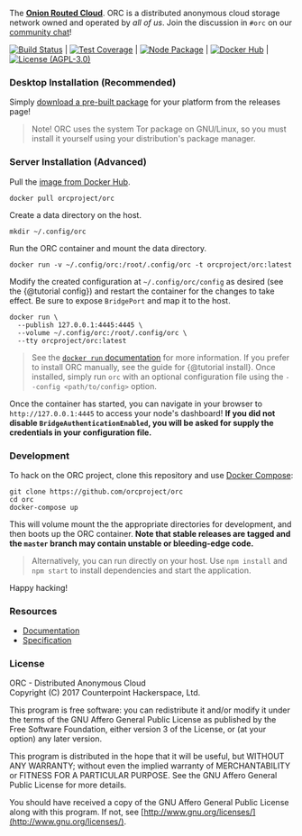 The [**Onion Routed Cloud**](https://orc.network). ORC is a distributed 
anonymous cloud storage network owned and operated by _all of us_. Join 
the discussion in `#orc` on our [community chat](https://matrix.counterpointhackers.org/_matrix/client/#/room/#orc:matrix.counterpointhackers.org)!

[![Build Status](https://img.shields.io/travis/orcproject/orc.svg?style=flat-square)](https://travis-ci.org/orcproject/orc) | 
[![Test Coverage](https://img.shields.io/coveralls/orcproject/orc.svg?style=flat-square)](https://coveralls.io/r/orcproject/orc) | 
[![Node Package](https://img.shields.io/npm/v/@orcproject/orc.svg?style=flat-square)](https://www.npmjs.com/package/@orcproject/orc) | 
[![Docker Hub](https://img.shields.io/docker/pulls/orcproject/orc.svg?style=flat-square)](https://hub.docker.com/r/orcproject/orc) | 
[![License (AGPL-3.0)](https://img.shields.io/badge/license-AGPL3.0-blue.svg?style=flat-square)](https://raw.githubusercontent.com/orcproject/orc/master/LICENSE)

### Desktop Installation (Recommended)

Simply [download a pre-built package](https://github.com/orcproject/orc/releaes/latest) 
for your platform from the releases page!

> Note! ORC uses the system Tor package on GNU/Linux, so you must install it 
> yourself using your distribution's package manager.

### Server Installation (Advanced)

Pull the [image from Docker Hub](https://hub.docker.com/r/orcproject/orc/).

```
docker pull orcproject/orc
```

Create a data directory on the host.

```
mkdir ~/.config/orc
```

Run the ORC container and mount the data directory.

```
docker run -v ~/.config/orc:/root/.config/orc -t orcproject/orc:latest
```

Modify the created configuration at `~/.config/orc/config` as desired (see 
the {@tutorial config}) and restart the container for the changes to take 
effect. Be sure to expose `BridgePort` and map it to the host.

```
docker run \
  --publish 127.0.0.1:4445:4445 \
  --volume ~/.config/orc:/root/.config/orc \
  --tty orcproject/orc:latest
```

> See the [`docker run` documentation](https://docs.docker.com/engine/reference/commandline/run/) 
> for more information. If you prefer to install ORC manually, see the guide for 
> {@tutorial install}. Once installed, simply run `orc` with an optional 
> configuration file using the `--config <path/to/config>` option.

Once the container has started, you can navigate in your browser to 
`http://127.0.0.1:4445` to access your node's dashboard! **If you did not 
disable `BridgeAuthenticationEnabled`, you will be asked for supply the 
credentials in your configuration file.**

### Development 

To hack on the ORC project, clone this repository and use 
[Docker Compose](https://docs.docker.com/compose/):

```
git clone https://github.com/orcproject/orc
cd orc
docker-compose up
```

This will volume mount the the appropriate directories for development, and 
then boots up the ORC container. **Note that stable releases are tagged and 
the `master` branch may contain unstable or bleeding-edge code.**

> Alternatively, you can run directly on your host. Use `npm install` and 
> `npm start` to install dependencies and start the application.

Happy hacking!

### Resources

* [Documentation](https://orcproject.github.io/orc/)
* [Specification](https://raw.githubusercontent.com/orcproject/protocol/master/protocol.pdf)

### License

ORC - Distributed Anonymous Cloud  
Copyright (C) 2017  Counterpoint Hackerspace, Ltd.  

This program is free software: you can redistribute it and/or modify
it under the terms of the GNU Affero General Public License as published
by the Free Software Foundation, either version 3 of the License, or
(at your option) any later version.

This program is distributed in the hope that it will be useful,
but WITHOUT ANY WARRANTY; without even the implied warranty of
MERCHANTABILITY or FITNESS FOR A PARTICULAR PURPOSE.  See the
GNU Affero General Public License for more details.

You should have received a copy of the GNU Affero General Public License
along with this program.  If not, see
[http://www.gnu.org/licenses/](http://www.gnu.org/licenses/).

